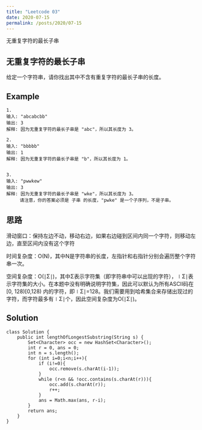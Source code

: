 ```yaml
---
title: "Leetcode 03"
date: 2020-07-15
permalink: /posts/2020/07-15 
---
```


无重复字符的最长子串

## 无重复字符的最长子串

给定一个字符串，请你找出其中不含有重复字符的最长子串的长度。


## Example

```
1.
输入: "abcabcbb"
输出: 3 
解释: 因为无重复字符的最长子串是 "abc"，所以其长度为 3。

2.
输入: "bbbbb"
输出: 1
解释: 因为无重复字符的最长子串是 "b"，所以其长度为 1。


3.
输入: "pwwkew"
输出: 3
解释: 因为无重复字符的最长子串是 "wke"，所以其长度为 3。
     请注意，你的答案必须是 子串 的长度，"pwke" 是一个子序列，不是子串。
```

## 思路

滑动窗口：保持左边不动，移动右边，如果右边碰到区间内同一个字符，则移动左边，直至区间内没有这个字符

时间复杂度：O(N)，其中N是字符串的长度，左指针和右指针分别会遍历整个字符串一次。

空间复杂度：O(∣Σ∣)，其中Σ表示字符集（即字符串中可以出现的字符），∣Σ∣表示字符集的大小。在本题中没有明确说明字符集，因此可以默认为所有ASCII码在[0, 128)[0,128) 内的字符，即∣Σ∣=128。我们需要用到哈希集合来存储出现过的字符，而字符最多有∣Σ∣个，因此空间复杂度为O(∣Σ∣)。

## Solution 

```
class Solution {
    public int lengthOfLongestSubstring(String s) {
        Set<Character> occ = new HashSet<Character>();
        int r = 0, ans = 0;
        int n = s.length();
        for (int i=0;i<n;i++){
            if (i!=0){
                occ.remove(s.charAt(i-1));
            }
            while (r<n && !occ.contains(s.charAt(r))){
                occ.add(s.charAt(r));
                r++;                
            }
            ans = Math.max(ans, r-i);
        }
        return ans;
    }
}
```



















